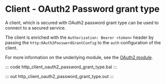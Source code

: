 # Client - OAuth2 Password grant type

A client, which is secured with OAuth2 password grant type can be used to connect to a secured service.

The client is enriched with the `Authorization: Bearer <token>` header by passing the `http:OAuth2PasswordGrantConfig` to the `auth` configuration of the client.

For more information on the underlying module, see the [OAuth2 module](https://lib.ballerina.io/ballerina/oauth2/latest/).

::: code http_client_oauth2_password_grant_type.bal :::

::: out http_client_oauth2_password_grant_type.out :::